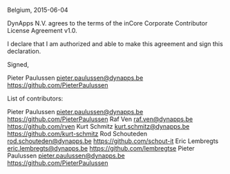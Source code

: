 Belgium, 2015-06-04

DynApps N.V. agrees to the terms of the inCore Corporate Contributor License
Agreement v1.0.

I declare that I am authorized and able to make this agreement and sign this
declaration.

Signed,

Pieter Paulussen pieter.paulussen@dynapps.be https://github.com/PieterPaulussen

List of contributors:

Pieter Paulussen pieter.paulussen@dynapps.be https://github.com/PieterPaulussen
Raf Ven raf.ven@dynapps.be https://github.com/rven
Kurt Schmitz kurt.schmitz@dynapps.be https://github.com/kurt-schmitz
Rod Schouteden rod.schouteden@dynapps.be https://github.com/schout-it
Eric Lembregts eric.lembregts@dynapps.be https://github.com/lembregtse
Pieter Paulussen pieter.paulussen@dynapps.be https://github.com/PieterPaulussen
